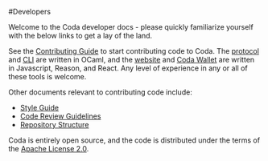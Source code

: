 #Developers

Welcome to the Coda developer docs - please quickly familiarize yourself with the below links to get a lay of the land.

See the [Contributing Guide](https://github.com/CodaProtocol/coda/blob/master/CONTRIBUTING.md) to start contributing code to Coda. The [protocol](https://github.com/CodaProtocol/coda/tree/master/src) and [CLI](https://github.com/CodaProtocol/coda/tree/master/src/app/cli) are written in OCaml, and the [website](https://github.com/CodaProtocol/coda/tree/master/frontend/website) and [Coda Wallet](https://github.com/CodaProtocol/coda/tree/master/frontend/wallet) are written in Javascript, Reason, and React. Any level of experience in any or all of these tools is welcome.

Other documents relevant to contributing code include:

- [Style Guide](/docs/developers/style-guide)
- [Code Review Guidelines](/docs/developers/code-reviews)
- [Repository Structure](/docs/developers/directory-structure)

Coda is entirely open source, and the code is distributed under the terms of the [Apache License 2.0](https://github.com/CodaProtocol/coda/blob/master/LICENSE).